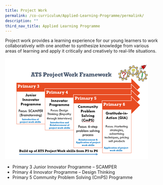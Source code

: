 ```yaml
---
title: Project Work
permalink: /co-curriculum/Applied-Learning-Programme/permalink/
description: ""
third_nav_title: Applied Learning Programme
---
```

Project work provides a learning experience for our young learners to work collaboratively with one another to synthesize knowledge from various areas of learning and apply it critically and creatively to real-life situations.

![alp-pw](/images/alp2.png)

* Primary 3 Junior Innovator Programme – SCAMPER
* Primary 4 Innovator Programme – Design Thinking
* Primary 5 Community Problem Solving (CmPS) Programme
